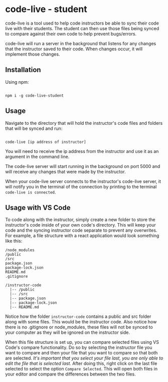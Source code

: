 # code-live - student
code-live is a tool used to help code instructors be able to sync their code live with their students. The student can then use those files being synced to compare against their own code to help prevent bugs/errors.

code-live will run a server in the background that listens for any changes that the instructor saved to their code. When changes occur, it will implement those changes.

## Installation
Using npm:

```

npm i -g code-live-student

```

## Usage
Navigate to the directory that will hold the instructor's code files and folders that will be synced and run:

```

code-live [ip address of instructor]

```

You will need to receive the ip address from the instructor and use it as an argument in the command line.

The code-live server will start running in the background on port 5000 and will receive any changes that were made by the instructor. 

When your code-live server connects to the instructor's code-live server, it will notify you in the terminal of the connection by printing to the terminal `code-live is connected`.

## Usage with VS Code
To code along with the instructor, simply create a new folder to store the instructor's code inside of your own code's directory. This will keep your code and the syncing instructor code separate to prevent any overwrites. For example, a file structure with a react application would look something like this:

```
/node_modules
/public
/src
package.json
package-lock.json
README.md
.gitignore

/instructor-code
  |-- /public
  |-- /src
  |-- package.json
  |-- package-lock.json
  |-- README.md
```

Notice how the folder `instructor-code` contains a public and src folder along with some files. This would be the instructor code. Also notice how there is no .gitignore or node_modules, these files will not be synced to your computer as they will be ignored on the instructor side.

When this file structure is set up, you can compare selected files using VS Code's compare functionality. Do so by selecting the instructor file you want to compare and then your file that you want to compare so that both are selected. *It's important that you select your file last, you are only able to edit the file that is selected last.* After doing this, right click on the last file selected to select the option `Compare Selected`. This will open both files in your editor and compare the differences between the two files. 

